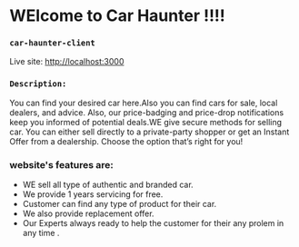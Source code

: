 # WElcome to Car Haunter !!!!

### `car-haunter-client`

Live site: [http://localhost:3000](http://localhost:3000)

### `Description:`
You can find your desired car here.Also you can find cars for sale, local dealers, and advice. Also, our price-badging and price-drop notifications keep you informed of potential deals.WE give  secure methods for selling  car. You can either sell directly to a private-party shopper or get an Instant Offer from a dealership. Choose the option that’s right for you!

### website's features are:

* WE sell all type of authentic and branded car.
* We provide 1 years servicing for free.
* Customer can find any type of product for their car.
* We also provide replacement offer.
* Our Experts always ready to help the customer for their any prolem in any time .
